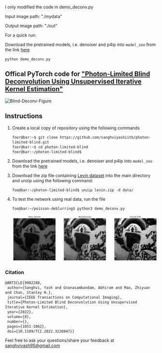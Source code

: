 I only modified the code in demo_deconv.py

Input image path: "./mydata"

Output image path: "./out"

For a quick run:

Download the pretrained models, i.e. denoiser and p4ip  into ```model_zoo``` from the link [here](https://drive.google.com/drive/folders/1NvLzQZGjIwNFzScY_cUy8yZ8rQxxQSDX?usp=sharing)

```
python demo_deconv.py
```

## Offical PyTorch code for ["Photon-Limited Blind Deconvolution Using Unsupervised Iterative Kernel Estimation"](https://ieeexplore.ieee.org/document/9982288)

![Blind-Deconv-Figure](https://user-images.githubusercontent.com/20774419/207951660-3bfb6fec-e75a-4bd6-a93b-c7e7bf152dec.png)

## Instructions
1. Create a local copy of repository using the following commands
      ```console
      foor@bar:~$ git clone https://github.com/sanghviyashiitb/photon-limited-blind.git
      foor@bar:~$ cd photon-limited-blind
      foor@bar:~/photon-limited-blind$ 
      
      ```
3. Download the pretrained models, i.e. denoiser and p4ip  into ```model_zoo``` from the link [here](https://drive.google.com/drive/folders/1NvLzQZGjIwNFzScY_cUy8yZ8rQxxQSDX?usp=sharing)
4. Download the zip file containing [Levin dataset](https://drive.google.com/file/d/1UDLpelcii-Gt4KKvlltyuPh5PiyN1kKR/view?usp=sharing) into the main directory and unzip using the following command:
      ```console
      foo@bar:~/photon-limited-blind$ unzip levin.zip -d data/ 
      ```
      
5. To test the network using real data, run the file 
      ```console
      foo@bar:~/poisson-deblurring$ python3 demo_deconv.py  
      ```
      ![demo_real](results/figure_demo_deconv.png)
      
      

 ### Citation
 
 ```
@ARTICLE{9982288,
  author={Sanghvi, Yash and Gnanasambandam, Abhiram and Mao, Zhiyuan and Chan, Stanley H.},
  journal={IEEE Transactions on Computational Imaging}, 
  title={Photon-Limited Blind Deconvolution Using Unsupervised Iterative Kernel Estimation}, 
  year={2022},
  volume={8},
  number={},
  pages={1051-1062},
  doi={10.1109/TCI.2022.3226947}}
 ```

Feel free to ask your questions/share your feedback at sanghviyash95@gmail.com
